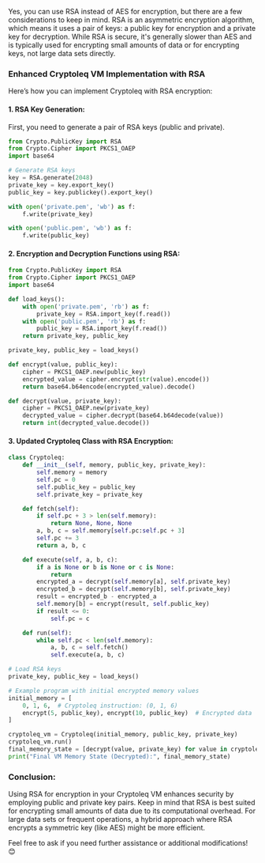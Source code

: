 Yes, you can use RSA instead of AES for encryption, but there are a few considerations to keep in mind. RSA is an asymmetric encryption algorithm, which means it uses a pair of keys: a public key for encryption and a private key for decryption. While RSA is secure, it's generally slower than AES and is typically used for encrypting small amounts of data or for encrypting keys, not large data sets directly.

### **Enhanced Cryptoleq VM Implementation with RSA**

Here’s how you can implement Cryptoleq with RSA encryption:

#### **1. RSA Key Generation:**

First, you need to generate a pair of RSA keys (public and private).

```python
from Crypto.PublicKey import RSA
from Crypto.Cipher import PKCS1_OAEP
import base64

# Generate RSA keys
key = RSA.generate(2048)
private_key = key.export_key()
public_key = key.publickey().export_key()

with open('private.pem', 'wb') as f:
    f.write(private_key)

with open('public.pem', 'wb') as f:
    f.write(public_key)
```

#### **2. Encryption and Decryption Functions using RSA:**

```python
from Crypto.PublicKey import RSA
from Crypto.Cipher import PKCS1_OAEP
import base64

def load_keys():
    with open('private.pem', 'rb') as f:
        private_key = RSA.import_key(f.read())
    with open('public.pem', 'rb') as f:
        public_key = RSA.import_key(f.read())
    return private_key, public_key

private_key, public_key = load_keys()

def encrypt(value, public_key):
    cipher = PKCS1_OAEP.new(public_key)
    encrypted_value = cipher.encrypt(str(value).encode())
    return base64.b64encode(encrypted_value).decode()

def decrypt(value, private_key):
    cipher = PKCS1_OAEP.new(private_key)
    decrypted_value = cipher.decrypt(base64.b64decode(value))
    return int(decrypted_value.decode())
```

#### **3. Updated Cryptoleq Class with RSA Encryption:**

```python
class Cryptoleq:
    def __init__(self, memory, public_key, private_key):
        self.memory = memory
        self.pc = 0
        self.public_key = public_key
        self.private_key = private_key

    def fetch(self):
        if self.pc + 3 > len(self.memory):
            return None, None, None
        a, b, c = self.memory[self.pc:self.pc + 3]
        self.pc += 3
        return a, b, c

    def execute(self, a, b, c):
        if a is None or b is None or c is None:
            return
        encrypted_a = decrypt(self.memory[a], self.private_key)
        encrypted_b = decrypt(self.memory[b], self.private_key)
        result = encrypted_b - encrypted_a
        self.memory[b] = encrypt(result, self.public_key)
        if result <= 0:
            self.pc = c

    def run(self):
        while self.pc < len(self.memory):
            a, b, c = self.fetch()
            self.execute(a, b, c)

# Load RSA keys
private_key, public_key = load_keys()

# Example program with initial encrypted memory values
initial_memory = [
    0, 1, 6,  # Cryptoleq instruction: (0, 1, 6)
    encrypt(5, public_key), encrypt(10, public_key)  # Encrypted data
]

cryptoleq_vm = Cryptoleq(initial_memory, public_key, private_key)
cryptoleq_vm.run()
final_memory_state = [decrypt(value, private_key) for value in cryptoleq_vm.memory]
print("Final VM Memory State (Decrypted):", final_memory_state)
```

### **Conclusion:**

Using RSA for encryption in your Cryptoleq VM enhances security by employing public and private key pairs. Keep in mind that RSA is best suited for encrypting small amounts of data due to its computational overhead. For large data sets or frequent operations, a hybrid approach where RSA encrypts a symmetric key (like AES) might be more efficient.

Feel free to ask if you need further assistance or additional modifications! 😊